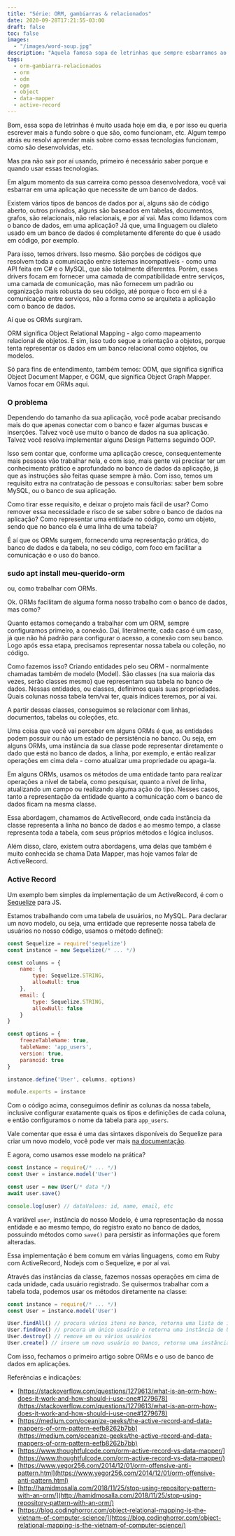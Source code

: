 ```yaml
---
title: "Série: ORM, gambiarras & relacionados"
date: 2020-09-28T17:21:55-03:00
draft: false
toc: false
images:
  - "/images/word-soup.jpg"
description: "Aquela famosa sopa de letrinhas que sempre esbarramos ao trabalhar com aplicações e bancos de dados. Vamos conhecer melhor sobre, como funcionam, seus padrões e arquiteturas."
tags:
  - orm-gambiarra-relacionados
  - orm
  - odm
  - ogm
  - object
  - data-mapper
  - active-record
---
```


Bom, essa sopa de letrinhas é muito usada hoje em dia, e por isso eu queria escrever mais a fundo sobre o que são, como funcionam, etc. Algum tempo atrás eu resolvi aprender mais sobre como essas tecnologias funcionam, como são desenvolvidas, etc.

Mas pra não sair por aí usando, primeiro é necessário saber porque e quando usar essas tecnologias.

Em algum momento da sua carreira como pessoa desenvolvedora, você vai esbarrar em uma aplicação que necessite de um banco de dados. 

Existem vários tipos de bancos de dados por aí, alguns são de código aberto, outros privados, alguns são baseados em tabelas, documentos, grafos, são relacionais, não relacionais, e por aí vai. Mas como lidamos com o banco de dados, em uma aplicação? Já que, uma linguagem ou dialeto usado em um banco de dados é completamente diferente do que é usado em código, por exemplo.

Para isso, temos drivers. Isso mesmo. São porções de códigos que resolvem toda a comunicação entre sistemas incompatíveis - como uma API feita em C# e o MySQL, que são totalmente diferentes. Porém, esses drivers focam em fornecer uma camada de compatibilidade entre serviços, uma camada de comunicação, mas não fornecem um padrão ou organização mais robusta do seu código, até porque o foco em si é a comunicação entre serviços, não a forma como se arquiteta a aplicação com o banco de dados.

Aí que os ORMs surgiram.

ORM significa Object Relational Mapping - algo como mapeamento relacional de objetos. E sim, isso tudo segue a orientação a objetos, porque tenta representar os dados em um banco relacional como objetos, ou modelos.

Só para fins de entendimento, também temos: ODM, que significa significa Object Document Mapper, e OGM, que significa Object Graph Mapper. Vamos focar em ORMs aqui.

### O problema

Dependendo do tamanho da sua aplicação, você pode acabar precisando mais do que apenas conectar com o banco e fazer algumas buscas e inserções. Talvez você use muito o banco de dados na sua aplicação. Talvez você resolva implementar alguns Design Patterns seguindo OOP. 

Isso sem contar que, conforme uma aplicação cresce, consequentemente mais pessoas vão trabalhar nela, e com isso, mais gente vai precisar ter um conhecimento prático e aprofundado no banco de dados da aplicação, já que as instruções são feitas quase sempre à mão. Com isso, temos um requisito extra na contratação de pessoas e consultorias: saber bem sobre MySQL, ou o banco de sua aplicação.

Como tirar esse requisito, e deixar o projeto mais fácil de usar? Como remover essa necessidade e risco de se saber sobre o banco de dados na aplicação? Como representar uma entidade no código, como um objeto, sendo que no banco ela é uma linha de uma tabela? 

É aí que os ORMs surgem, fornecendo uma representação prática, do banco de dados e da tabela, no seu código, com foco em facilitar a comunicação e o uso do banco.

### sudo apt install meu-querido-orm

ou, como trabalhar com ORMs.

Ok. ORMs facilitam de alguma forma nosso trabalho com o banco de dados, mas como?

Quanto estamos começando a trabalhar com um ORM, sempre configuramos primeiro, a conexão. Daí, literalmente, cada caso é um caso, já que não há padrão para configurar o acesso, a conexão com seu banco. Logo após essa etapa, precisamos representar nossa tabela ou coleção, no código. 

Como fazemos isso? Criando entidades pelo seu ORM - normalmente chamadas também de modelo (Model). São classes (na sua maioria das vezes, serão classes mesmo) que representam sua tabela no banco de dados. Nessas entidades, ou classes, definimos quais suas propriedades. Quais colunas nossa tabela tem/vai ter, quais índices teremos, por aí vai.

A partir dessas classes, conseguimos se relacionar com linhas, documentos, tabelas ou coleções, etc.

Uma coisa que você vai perceber em alguns ORMs é que, as entidades podem possuir ou não um estado de persistência no banco. Ou seja, em alguns ORMs, uma instância da sua classe pode representar diretamente o dado que está no banco de dados, a linha, por exemplo, e então realizar operações em cima dela - como atualizar uma propriedade ou apaga-la.

Em alguns ORMs, usamos os métodos de uma entidade tanto para realizar operações a nível de tabela, como pesquisar, quanto a nível de linha, atualizando um campo ou realizando alguma ação do tipo. Nesses casos, tanto a representação da entidade quanto a comunicação com o banco de dados ficam na mesma classe. 

Essa abordagem, chamamos de ActiveRecord, onde cada instância da classe representa a linha no banco de dados e ao mesmo tempo, a classe representa toda a tabela, com seus próprios métodos e lógica inclusos.

Além disso, claro, existem outra abordagens, uma delas que também é muito conhecida se chama Data Mapper, mas hoje vamos falar de ActiveRecord.

### Active Record

Um exemplo bem simples da implementação de um ActiveRecord, é com o [Sequelize](sequelize.org) para JS. 

Estamos trabalhando com uma tabela de usuários, no MySQL. Para declarar um novo modelo, ou seja, uma entidade que represente nossa tabela de usuários no nosso código, usamos o método define():

```jsx
const Sequelize = require('sequelize')
const instance = new Sequelize(/* ... */)

const columns = {
	name: {
		type: Sequelize.STRING,
		allowNull: true
	},
	email: {
		type: Sequelize.STRING,
		allowNull: false
	}
}

const options = {
	freezeTableName: true,
	tableName: 'app_users',
	version: true,
	paranoid: true
}

instance.define('User', columns, options)

module.exports = instance
```

Com o código acima, conseguimos definir as colunas da nossa tabela, inclusive configurar exatamente quais os tipos e definições de cada coluna, e então configuramos o nome da tabela para `app_users`.

Vale comentar que essa é uma das sintaxes disponíveis do Sequelize para criar um novo modelo, você pode ver mais [na documentação](https://sequelize.org/master/manual/model-basics.html).

E agora, como usamos esse modelo na prática?

```jsx
const instance = require(/* ... */)
const User = instance.model('User')

const user = new User(/* data */)
await user.save()

console.log(user) // dataValues: id, name, email, etc
```

A variável `user`, instância do nosso Modelo, é uma representação da nossa entidade e ao mesmo tempo, do registro exato no banco de dados, possuindo métodos como `save()` para persistir as informações que forem alteradas.

Essa implementação é bem comum em várias linguagens, como em Ruby com ActiveRecord, Nodejs com o Sequelize, e por aí vai.

Através das instâncias da classe, fazemos nossas operações em cima de cada unidade, cada usuário registrado. Se quisermos trabalhar com a tabela toda, podemos usar os métodos diretamente na classe:

```jsx
const instance = require(/* ... */)
const User = instance.model('User')

User.findAll() // procura vários itens no banco, retorna uma lista de instâncias de User
User.findOne() // procura um único usuário e retorna uma instância de User
User.destroy() // remove um ou vários usuários
User.create() // insere um novo usuário no banco, retorna uma instância de User
```

Com isso, fechamos o primeiro artigo sobre ORMs e o uso de banco de dados em aplicações.

Referências e indicações:

- [https://stackoverflow.com/questions/1279613/what-is-an-orm-how-does-it-work-and-how-should-i-use-one#1279678](https://stackoverflow.com/questions/1279613/what-is-an-orm-how-does-it-work-and-how-should-i-use-one#1279678)
- [https://medium.com/oceanize-geeks/the-active-record-and-data-mappers-of-orm-pattern-eefb8262b7bb](https://medium.com/oceanize-geeks/the-active-record-and-data-mappers-of-orm-pattern-eefb8262b7bb)
- [https://www.thoughtfulcode.com/orm-active-record-vs-data-mapper/](https://www.thoughtfulcode.com/orm-active-record-vs-data-mapper/)
- [https://www.yegor256.com/2014/12/01/orm-offensive-anti-pattern.html](https://www.yegor256.com/2014/12/01/orm-offensive-anti-pattern.html)
- [http://hamidmosalla.com/2018/11/25/stop-using-repository-pattern-with-an-orm/](http://hamidmosalla.com/2018/11/25/stop-using-repository-pattern-with-an-orm/)
- [https://blog.codinghorror.com/object-relational-mapping-is-the-vietnam-of-computer-science/](https://blog.codinghorror.com/object-relational-mapping-is-the-vietnam-of-computer-science/)
